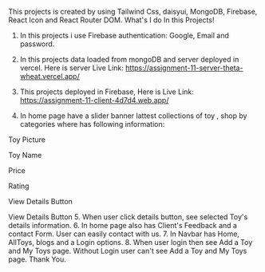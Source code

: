 This projects is created by using Tailwind Css, daisyui, MongoDB, Firebase, React Icon and React Router DOM.
What's I do In this Projects!
1. In this projects i use Firebase authentication: Google,  Email and password.
2. In this projects data loaded from mongoDB and server deployed in vercel.
Here is server Live Link:    https://assignment-11-server-theta-wheat.vercel.app/
3. This projects deployed in Firebase,
Here is Live Link:     https://assignment-11-client-4d7d4.web.app/

4. In home page  have a slider banner lattest collections of toy , shop by categories where has following information:

Toy Picture

Toy Name

Price

Rating

View Details Button

View Details Button
5. When user click details button, see selected Toy's details information.
6. In home page also has Client's Feedback and a contact Form. User can easily contact with us.
7. In Navbar has Home, AllToys, blogs and a Login options.
8. When user login then see Add a Toy and My Toys page.
Without Login user can't see Add a Toy and My Toys page.
Thank You. 